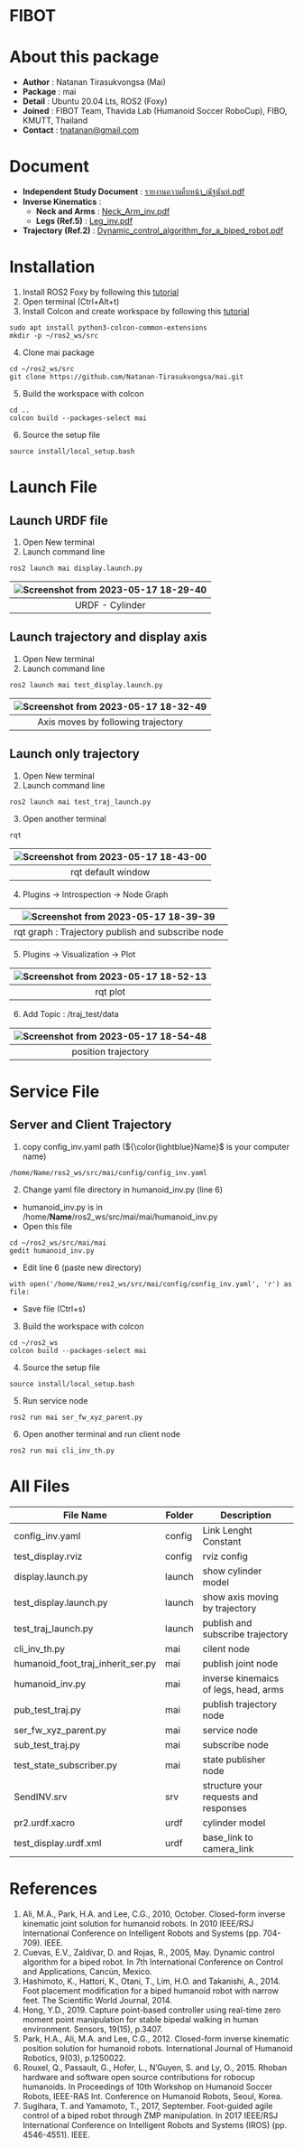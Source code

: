 # FIBOT

# About this package
* **Author** : Natanan Tirasukvongsa (Mai)
* **Package** : mai
* **Detail** : Ubuntu 20.04 Lts, ROS2 (Foxy)
* **Joined** : FIBOT Team, Thavida Lab (Humanoid Soccer RoboCup), FIBO, KMUTT, Thailand
* **Contact** : tnatanan@gmail.com

# Document
* **Independent Study Document** : [รายงานความคืบหน้า_ณัฐนันท์.pdf](https://github.com/Natanan-Tirasukvongsa/mai/files/11497313/_.pdf)
* **Inverse Kinematics** : 
  - **Neck and Arms** : [Neck_Arm_inv.pdf](https://github.com/Natanan-Tirasukvongsa/mai/files/11523844/Neck_Arm_inv.pdf)
  - **Legs (Ref.5)** : [Leg_inv.pdf](https://github.com/Natanan-Tirasukvongsa/mai/files/11523846/Leg_inv.pdf)
* **Trajectory (Ref.2)** : [Dynamic_control_algorithm_for_a_biped_robot.pdf](https://github.com/Natanan-Tirasukvongsa/mai/files/11523865/Dynamic_control_algorithm_for_a_biped_robot.1.pdf)


# Installation
1. Install ROS2 Foxy by following this [tutorial](https://docs.ros.org/en/foxy/Installation.html)
2. Open terminal (Ctrl+Alt+t)
3. Install Colcon and create workspace by following this [tutorial](https://docs.ros.org/en/foxy/Tutorials/Beginner-Client-Libraries/Colcon-Tutorial.html)
```
sudo apt install python3-colcon-common-extensions
mkdir -p ~/ros2_ws/src
```
4. Clone mai package
```
cd ~/ros2_ws/src
git clone https://github.com/Natanan-Tirasukvongsa/mai.git 
```
5. Build the workspace with colcon
```
cd ..
colcon build --packages-select mai
```
6. Source the setup file
```
source install/local_setup.bash
```

# Launch File
## Launch URDF file
1. Open New terminal
2. Launch command line 
```
ros2 launch mai display.launch.py
```

| ![Screenshot from 2023-05-17 18-29-40](https://github.com/Natanan-Tirasukvongsa/mai/assets/78638430/951df0da-461f-4135-9c1b-5da69374ba81) | 
|  :---: | 
| URDF - Cylinder  | 

## Launch trajectory and display axis 
1. Open New terminal
2. Launch command line  
```
ros2 launch mai test_display.launch.py 
```
|![Screenshot from 2023-05-17 18-32-49](https://github.com/Natanan-Tirasukvongsa/mai/assets/78638430/d3b1557d-4e8d-4ce4-9a72-e6d7f9f3925c) | 
|  :---: | 
| Axis moves by following trajectory  | 

## Launch only trajectory
1. Open New terminal
2. Launch command line  
```
ros2 launch mai test_traj_launch.py 
```
3. Open another terminal
```
rqt
```
|![Screenshot from 2023-05-17 18-43-00](https://github.com/Natanan-Tirasukvongsa/mai/assets/78638430/f7f921f2-68af-4d4e-9d64-cd9b22261ecc)| 
|  :---: | 
| rqt default window  | 

4. Plugins -> Introspection -> Node Graph

|![Screenshot from 2023-05-17 18-39-39](https://github.com/Natanan-Tirasukvongsa/mai/assets/78638430/ac6c72d1-4a30-4bb6-840f-8d2801c0782d)| 
|  :---: | 
| rqt graph : Trajectory publish and subscribe node| 

5. Plugins -> Visualization -> Plot

|![Screenshot from 2023-05-17 18-52-13](https://github.com/Natanan-Tirasukvongsa/mai/assets/78638430/a375923f-0579-4c17-a558-b9efd885bfb3)| 
|  :---: | 
| rqt plot| 

6. Add Topic : /traj_test/data

|![Screenshot from 2023-05-17 18-54-48](https://github.com/Natanan-Tirasukvongsa/mai/assets/78638430/2d841e79-61cf-4a51-992c-3ce8eb089eb8)| 
|  :---: | 
| position trajectory| 

# Service File
## Server and Client Trajectory
1. copy config_inv.yaml path (${\color{lightblue}Name}$ is your computer name)

```
/home/Name/ros2_ws/src/mai/config/config_inv.yaml
```

2. Change yaml file directory in humanoid_inv.py (line 6)  
- humanoid_inv.py is in /home/**Name**/ros2_ws/src/mai/mai/humanoid_inv.py 
- Open this file 
```
cd ~/ros2_ws/src/mai/mai
gedit humanoid_inv.py
```
- Edit line 6 (paste new directory)
```
with open('/home/Name/ros2_ws/src/mai/config/config_inv.yaml', 'r') as file:
```
- Save file (Ctrl+s) 

3. Build the workspace with colcon
```
cd ~/ros2_ws
colcon build --packages-select mai
```
4. Source the setup file
```
source install/local_setup.bash
```
5. Run service node
```
ros2 run mai ser_fw_xyz_parent.py 
```
6. Open another terminal and run client node
```
ros2 run mai cli_inv_th.py 
```
# All Files
| File Name | Folder | Description |
|  --- | --- | --- | 
| config_inv.yaml  | config | Link Lenght Constant | 
| test_display.rviz | config | rviz config |
| display.launch.py | launch | show cylinder model |
| test_display.launch.py | launch | show axis moving by trajectory |
| test_traj_launch.py | launch | publish and subscribe trajectory |
| cli_inv_th.py | mai | cilent node |
| humanoid_foot_traj_inherit_ser.py | mai | publish joint node |
| humanoid_inv.py | mai | inverse kinemaics of legs, head, arms |
| pub_test_traj.py | mai | publish trajectory node |
| ser_fw_xyz_parent.py | mai | service node |
| sub_test_traj.py | mai | subscribe node |
| test_state_subscriber.py | mai | state publisher node |
| SendINV.srv| srv | structure your requests and responses |
| pr2.urdf.xacro| urdf | cylinder model |
| test_display.urdf.xml | urdf | base_link to camera_link |

# References
1. Ali, M.A., Park, H.A. and Lee, C.G., 2010, October. Closed-form inverse kinematic joint solution for humanoid robots. In 2010 IEEE/RSJ International Conference on Intelligent Robots and Systems (pp. 704-709). IEEE.
2. Cuevas, E.V., Zaldívar, D. and Rojas, R., 2005, May. Dynamic control algorithm for a biped robot. In 7th International Conference on Control and Applications, Cancún, Mexico.
3. Hashimoto, K., Hattori, K., Otani, T., Lim, H.O. and Takanishi, A., 2014. Foot placement modification for a biped humanoid robot with narrow feet. The Scientific World Journal, 2014.
4. Hong, Y.D., 2019. Capture point-based controller using real-time zero moment point manipulation for stable bipedal walking in human environment. Sensors, 19(15), p.3407.
5. Park, H.A., Ali, M.A. and Lee, C.G., 2012. Closed-form inverse kinematic position solution for humanoid robots. International Journal of Humanoid Robotics, 9(03), p.1250022.
6. Rouxel, Q., Passault, G., Hofer, L., N’Guyen, S. and Ly, O., 2015. Rhoban hardware and software open source contributions for robocup humanoids. In Proceedings of 10th Workshop on Humanoid Soccer Robots, IEEE-RAS Int. Conference on Humanoid Robots, Seoul, Korea.
7. Sugihara, T. and Yamamoto, T., 2017, September. Foot-guided agile control of a biped robot through ZMP manipulation. In 2017 IEEE/RSJ International Conference on Intelligent Robots and Systems (IROS) (pp. 4546-4551). IEEE.
